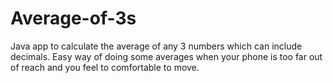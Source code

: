 # Average-of-3s
Java app to calculate the average of any 3 numbers which can include decimals. 
Easy way of doing some averages when your phone is too far out of reach and you feel to comfortable to move.
